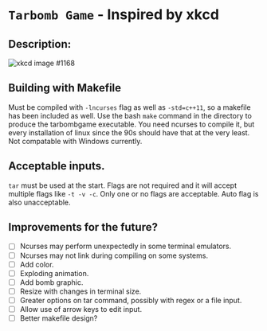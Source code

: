 # `Tarbomb Game` - Inspired by xkcd

## Description:
![xkcd image #1168](https://imgs.xkcd.com/comics/tar.png)

## Building with Makefile
Must be compiled with `-lncurses` flag as well as `-std=c++11`, so a makefile
has been included as well. Use the bash `make` command in the directory to produce
the tarbombgame executable. You need ncurses to compile it, but every installation
of linux since the 90s should have that at the very least. Not compatable with
Windows currently.

## Acceptable inputs.
`tar` must be used at the start. Flags are not required and it will accept
multiple flags like `-t -v -c`. Only one or no flags are acceptable. Auto flag is
also unacceptable.

## Improvements for the future?
- [ ] Ncurses may perform unexpectedly in some terminal emulators.
- [ ] Ncurses may not link during compiling on some systems.
- [ ] Add color.
- [ ] Exploding animation.
- [ ] Add bomb graphic.
- [ ] Resize with changes in terminal size.
- [ ] Greater options on tar command, possibly with regex or a file input.
- [ ] Allow use of arrow keys to edit input.
- [ ] Better makefile design?
